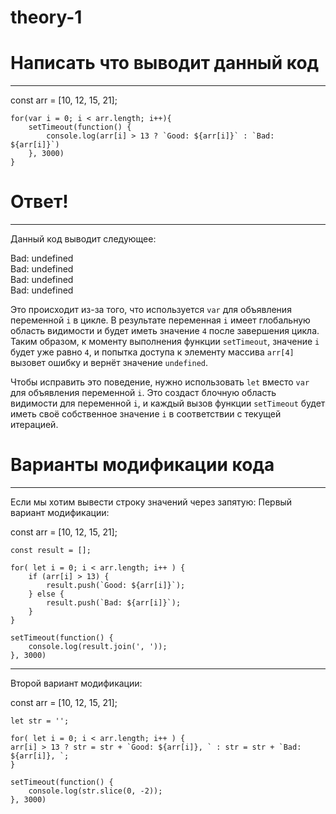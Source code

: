 # theory-1


# Написать что выводит данный код
______________________________________________________________________________

<nobr>
    const arr = [10, 12, 15, 21];

    for(var i = 0; i < arr.length; i++){
        setTimeout(function() {
            console.log(arr[i] > 13 ? `Good: ${arr[i]}` : `Bad: ${arr[i]}`)
        }, 3000)
    }
</nobr>

# Ответ!
______________________________________________________________________________

Данный код выводит следующее:

 <nobr>  
        Bad: undefined <br />
        Bad: undefined <br />
        Bad: undefined <br />
        Bad: undefined <br />
</nobr>


Это происходит из-за того, что используется `var` для объявления переменной `i` в цикле.
В результате переменная `i` имеет глобальную область видимости и будет иметь значение `4` после завершения цикла.
Таким образом, к моменту выполнения функции `setTimeout`, значение `i` будет уже равно `4`, и попытка доступа к элементу
массива `arr[4]` вызовет ошибку и вернёт значение `undefined`.

Чтобы исправить это поведение, нужно использовать `let` вместо `var` для объявления переменной `i`.
Это создаст блочную область видимости для переменной `i`, и каждый вызов функции `setTimeout`
будет иметь своё собственное значение `i` в соответствии с текущей итерацией.


# Варианты модификации кода
______________________________________________________________________________

Если мы хотим вывести строку значений через запятую:
Первый вариант модификации:

<nobr>
    const arr = [10, 12, 15, 21];

    const result = [];

    for( let i = 0; i < arr.length; i++ ) {
        if (arr[i] > 13) {
            result.push(`Good: ${arr[i]}`);
        } else {
            result.push(`Bad: ${arr[i]}`);
        }
    }

    setTimeout(function() {
        console.log(result.join(', '));
    }, 3000)
</nobr>


______________________________________________________________________________

Второй вариант модификации:

<nobr>
    const arr = [10, 12, 15, 21];

    let str = '';

    for( let i = 0; i < arr.length; i++ ) {
    arr[i] > 13 ? str = str + `Good: ${arr[i]}, ` : str = str + `Bad: ${arr[i]}, `;
    }

    setTimeout(function() {
        console.log(str.slice(0, -2));
    }, 3000)
</nobr>